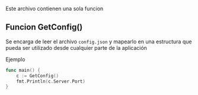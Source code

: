 Este archivo contienen una sola funcion

## Funcion GetConfig()
Se encarga de leer el archivo `config.json` y mapearlo en una estructura que pueda ser utilizado desde cualquier parte de la aplicación

Ejemplo
```go
func main() {
    c := GetConfig()
    fmt.Println(c.Server.Port)
}
```
